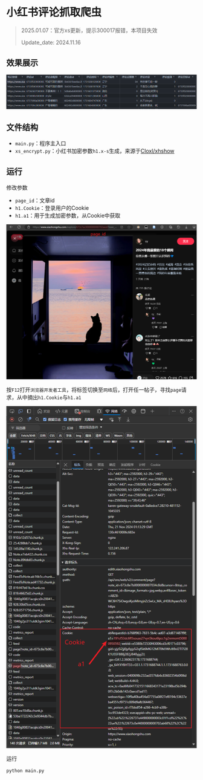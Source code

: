 # 小红书评论抓取爬虫

> 2025.01.07：官方xs更新，提示300017报错，本项目失效
> 
> Update_date: 2024.11.16

## 效果展示

![image-20241121092414818](assets/image-20241121092414818.png)

## 文件结构

- `main.py`：程序主入口
- `xs_encrypt.py`：小红书加密参数`h1.x-s`生成，来源于[Cloxl/xhshow](https://github.com/Cloxl/xhshow/blob/master/encrypt/xs_encrypt.py)

## 运行

修改参数

- `page_id`：文章id
- `h1.Cookie`：登录用户的Cookie
- `h1.a1`：用于生成加密参数，从Cookie中获取

![image-20241121090901480](assets/image-20241121090901480.png)

按`F12`打开`浏览器开发者工具`，将标签切换至`网络`后，打开任一帖子，寻找`page`请求，从中摘出`h1.Cookie`与`h1.a1`

![image-20241121091647692](assets/image-20241121091647692.png)

运行

```bash
python main.py
```

